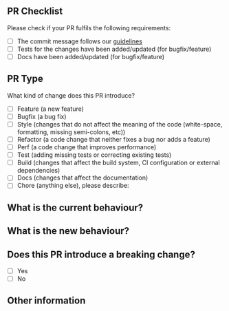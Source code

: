 ## PR Checklist

Please check if your PR fulfils the following requirements:

- [ ] The commit message follows our [guidelines](https://github.com/Sonia-corporation/stale/blob/master/CONTRIBUTING.md)
- [ ] Tests for the changes have been added/updated (for bugfix/feature)
- [ ] Docs have been added/updated (for bugfix/feature)

## PR Type

What kind of change does this PR introduce?

<!-- Please check the one that applies to this PR using "x". -->

- [ ] Feature (a new feature)
- [ ] Bugfix (a bug fix)
- [ ] Style (changes that do not affect the meaning of the code (white-space, formatting, missing semi-colons, etc))
- [ ] Refactor (a code change that neither fixes a bug nor adds a feature)
- [ ] Perf (a code change that improves performance)
- [ ] Test (adding missing tests or correcting existing tests)
- [ ] Build (changes that affect the build system, CI configuration or external dependencies)
- [ ] Docs (changes that affect the documentation)
- [ ] Chore (anything else), please describe:

## What is the current behaviour?

<!-- Please describe the current behaviour that you are modifying, or link to a relevant issue. -->

## What is the new behaviour?

## Does this PR introduce a breaking change?

- [ ] Yes
- [ ] No

<!-- If this PR contains a breaking change, please describe the impact and migration path for existing applications below. -->

## Other information
